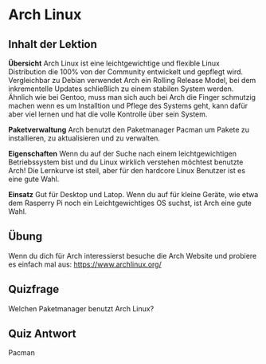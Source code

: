# Arch Linux

## Inhalt der Lektion

<b>Übersicht</b>
Arch Linux ist eine leichtgewichtige und flexible Linux Distribution die 100% von der Community entwickelt und gepflegt wird. Vergleichbar zu Debian verwendet Arch ein Rolling Release Model, bei dem inkrementelle Updates schließlich zu einem stabilen System werden. Ähnlich wie bei Gentoo, muss man sich auch bei Arch die Finger schmutzig machen wenn es um Installtion und Pflege des Systems geht, kann dafür aber viel lernen und hat die volle Kontrolle über sein System.

<b>Paketverwaltung</b>
Arch benutzt den Paketmanager Pacman um Pakete zu installieren, zu aktualisieren und zu verwalten.

<b>Eigenschaften</b>
Wenn du auf der Suche nach einem leichtgewichtigen Betriebssystem bist und du Linux wirklich verstehen möchtest benutzte Arch! Die Lernkurve ist steil, aber für den hardcore Linux Benutzer ist es eine gute Wahl.

<b>Einsatz</b>
Gut für Desktop und Latop. Wenn du auf für kleine Geräte, wie etwa dem Rasperry Pi noch ein Leichtgewichtiges OS suchst, ist Arch eine gute Wahl.

## Übung

Wenn du dich für Arch interessierst besuche die Arch Website und probiere es einfach mal aus: <a href='https://www.archlinux.org/'>https://www.archlinux.org/</a>

## Quizfrage

Welchen Paketmanager benutzt Arch Linux?

## Quiz Antwort

Pacman
